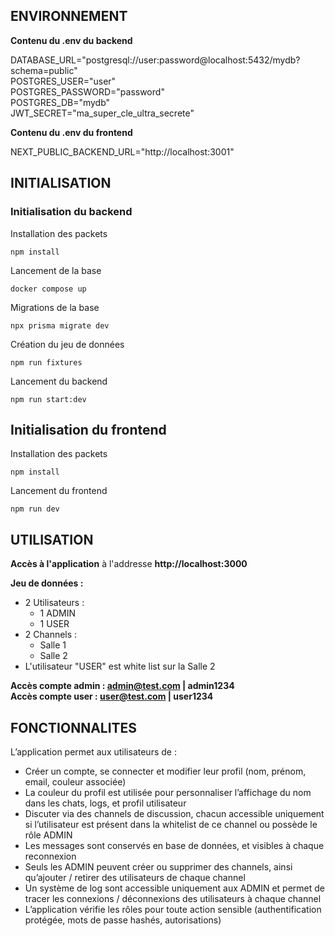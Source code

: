 ## ENVIRONNEMENT

  **Contenu du .env du backend**

  DATABASE_URL="postgresql://user:password@localhost:5432/mydb?schema=public"\
  POSTGRES_USER="user"\
  POSTGRES_PASSWORD="password"\
  POSTGRES_DB="mydb"\
  JWT_SECRET="ma_super_cle_ultra_secrete"

  **Contenu du .env du frontend**

  NEXT_PUBLIC_BACKEND_URL="http://localhost:3001"

## INITIALISATION

### Initialisation du backend
Installation des packets    
    
    npm install
    
Lancement de la base

    docker compose up

Migrations de la base

    npx prisma migrate dev

Création du jeu de données

    npm run fixtures

Lancement du backend

    npm run start:dev

## Initialisation du frontend 
Installation des packets

    npm install

Lancement du frontend

    npm run dev

## UTILISATION

  **Accès à l'application** à l'addresse **http://localhost:3000**

  **Jeu de données :**
  - 2 Utilisateurs :
    - 1 ADMIN
    - 1 USER
  - 2 Channels : 
    - Salle 1
    - Salle 2 
  - L'utilisateur "USER" est white list sur la Salle 2

  **Accès compte admin : admin@test.com | admin1234** \
  **Accès compte user : user@test.com | user1234**

## FONCTIONNALITES

L’application permet aux utilisateurs de :
 - Créer un compte, se connecter et modifier leur profil (nom, prénom, email, couleur associée)
 - La couleur du profil est utilisée pour personnaliser l’affichage du nom dans les chats, logs, et profil utilisateur
 - Discuter via des channels de discussion, chacun accessible uniquement si l’utilisateur est présent dans la whitelist de ce channel ou possède le rôle ADMIN
 - Les messages sont conservés en base de données, et visibles à chaque reconnexion
 - Seuls les ADMIN peuvent créer ou supprimer des channels, ainsi qu’ajouter / retirer des utilisateurs de chaque channel
 - Un système de log sont accessible uniquement aux ADMIN et permet de tracer les connexions / déconnexions des utilisateurs à chaque channel
 - L’application vérifie les rôles pour toute action sensible (authentification protégée, mots de passe hashés, autorisations)
